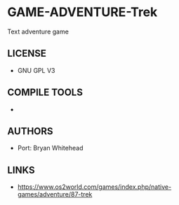 # GAME-ADVENTURE-Trek
Text adventure game

## LICENSE
* GNU GPL V3

## COMPILE TOOLS
* 
 
## AUTHORS
* Port: Bryan Whitehead

## LINKS
* https://www.os2world.com/games/index.php/native-games/adventure/87-trek
